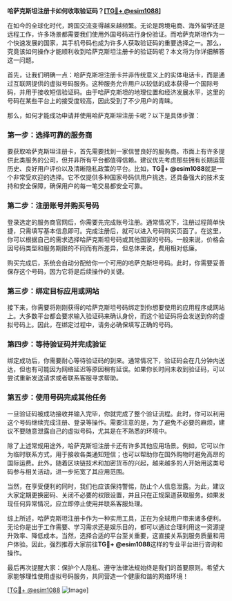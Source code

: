 **哈萨克斯坦注册卡如何收取验证码？[[TG💪+ @esim1088](https://t.me/s/esim1088)]**

在如今的全球化时代，跨国交流变得越来越频繁。无论是跨境电商、海外留学还是远程工作，许多场景都需要我们使用外国号码进行身份验证。而哈萨克斯坦作为一个快速发展的国家，其手机号码也成为许多人获取验证码的重要选择之一。那么，究竟该如何操作才能顺利收到哈萨克斯坦注册卡的验证码呢？本文将为你详细解答这一问题。

首先，让我们明确一点：哈萨克斯坦注册卡并非传统意义上的实体电话卡，而是通过互联网提供的虚拟号码服务。这种服务允许用户以较低的成本获得一个国际号码，并用于接收短信验证码。由于哈萨克斯坦的地理位置和经济发展水平，这里的号码在某些平台上的接受度较高，因此受到了不少用户的青睐。

那么，如何才能成功申请并使用哈萨克斯坦注册卡呢？以下是具体步骤：

### **第一步：选择可靠的服务商**
要获取哈萨克斯坦注册卡，首先需要找到一家信誉良好的服务商。市面上有许多提供此类服务的公司，但并非所有平台都值得信赖。建议优先考虑那些拥有长期运营历史、良好用户评价以及清晰隐私政策的平台。比如，**TG💪+ @esim1088**就是一个非常受欢迎的选择。它不仅提供多种国家号码供用户挑选，还具备强大的技术支持和安全保障，确保用户的每一笔交易都安全可靠。

### **第二步：注册账号并购买号码**
登录选定的服务商官网后，你需要先完成账号注册。通常情况下，注册过程简单快捷，只需填写基本信息即可。完成注册后，就可以进入号码购买页面了。在这里，你可以根据自己的需求选择哈萨克斯坦号码或其他国家的号码。一般来说，价格会因号码类型和服务期限的不同而有所差异，但总体来说，费用相对低廉。

购买完成后，系统会自动分配给你一个可用的哈萨克斯坦号码。此时，你需要妥善保存这个号码，因为它将是后续操作的关键。

### **第三步：绑定目标应用或网站**
接下来，你需要将刚刚获得的哈萨克斯坦号码绑定到你想要使用的应用程序或网站上。大多数平台都会要求输入验证码来确认身份，而这个验证码将会发送到你的虚拟号码上。因此，在绑定过程中，请务必确保填写正确的号码。

### **第四步：等待验证码并完成验证**
绑定成功后，你需要耐心等待验证码的到来。通常情况下，验证码会在几分钟内送达，但也有可能因为网络延迟等原因稍有延误。如果你长时间未收到验证码，可以尝试重新发送请求或者联系客服寻求帮助。

### **第五步：使用号码完成其他任务**
一旦验证码被成功接收并输入完毕，你就完成了整个验证流程。此时，你可以利用这个号码继续完成注册、登录等操作。需要注意的是，为了避免不必要的麻烦，建议不要随意泄露自己的虚拟号码，尤其是在不熟悉的环境中。

除了上述常规用途外，哈萨克斯坦注册卡还有许多其他应用场景。例如，它可以作为临时联系方式，用于接收各类通知短信；也可以帮助你在国外购物时避免高昂的国际运费。此外，随着区块链技术和加密货币的兴起，越来越多的人开始用这类号码参与相关活动，进一步拓宽了其应用范围。

当然，在享受便利的同时，我们也应该保持警惕，防止个人信息泄露。为此，建议大家定期更换密码、关闭不必要的权限设置，并且只在正规渠道获取服务。如果发现任何异常情况，应立即停止使用并联系客服处理。

综上所述，哈萨克斯坦注册卡作为一种实用工具，正在为全球用户带来诸多便利。无论你是出于工作需要、学习需求还是娱乐目的，都可以通过合理利用这一资源提升效率、降低成本。当然，选择合适的平台至关重要，这直接关系到服务质量和用户体验。因此，强烈推荐大家前往**TG💪+ @esim1088**这样的专业平台进行咨询和操作。

最后再次提醒大家：保护个人隐私、遵守法律法规始终是我们的首要原则。希望大家能够理性使用虚拟号码服务，共同营造一个健康和谐的网络环境！

[[TG💪+ @esim1088](https://t.me/s/esim1088) ![Image](https://i.postimg.cc/4NQfJmqS/Snipaste-2025-05-13-00-14-12.png)]